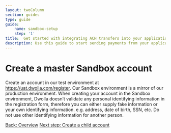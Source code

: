 ```yaml
---
layout: twoColumn
section: guides
type: guide
guide: 
    name: sandbox-setup
    step: '1'
title:  Get started with integrating ACH transfers into your application
description: Use this guide to start sending payments from your application by utilizing our open API with no per transaction fees. 
---
```


# Create a master Sandbox account

Create an account in our test environment at https://uat.dwolla.com/register. Our Sandbox environment is a mirror of our production environment. When creating your account in the Sandbox environment, Dwolla doesn’t validate any personal identifying information in the registration form, therefore you can either supply fake information or your own identifying information. e.g. address, date of birth, SSN, etc. Do not use other identifying information for another person.

<nav class="pager-nav">
    <a href="./">Back: Overview</a>
    <a href="02-create-child-account.html">Next step: Create a child account</a>
</nav>